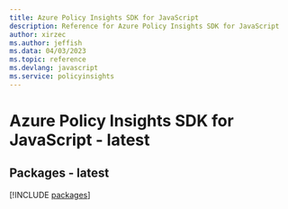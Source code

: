 ```yaml
---
title: Azure Policy Insights SDK for JavaScript
description: Reference for Azure Policy Insights SDK for JavaScript
author: xirzec
ms.author: jeffish
ms.data: 04/03/2023
ms.topic: reference
ms.devlang: javascript
ms.service: policyinsights
---
```

# Azure Policy Insights SDK for JavaScript - latest
## Packages - latest
[!INCLUDE [packages](policy-insights-index.md)]